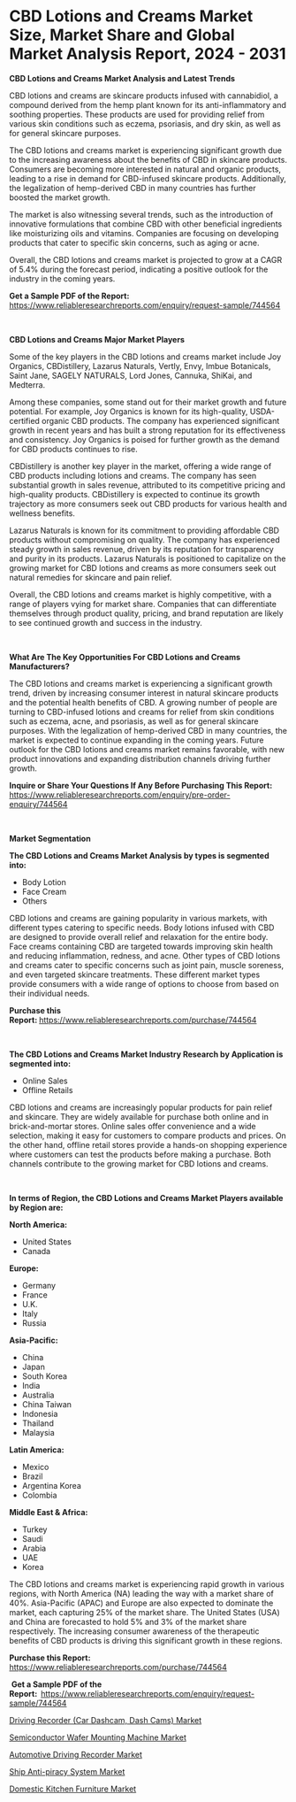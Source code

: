 <p><h1>CBD Lotions and Creams Market Size, Market Share and Global Market Analysis Report, 2024 - 2031</h1></p><p><strong>CBD Lotions and Creams Market Analysis and Latest Trends</strong></p>
<p><p>CBD lotions and creams are skincare products infused with cannabidiol, a compound derived from the hemp plant known for its anti-inflammatory and soothing properties. These products are used for providing relief from various skin conditions such as eczema, psoriasis, and dry skin, as well as for general skincare purposes.</p><p>The CBD lotions and creams market is experiencing significant growth due to the increasing awareness about the benefits of CBD in skincare products. Consumers are becoming more interested in natural and organic products, leading to a rise in demand for CBD-infused skincare products. Additionally, the legalization of hemp-derived CBD in many countries has further boosted the market growth.</p><p>The market is also witnessing several trends, such as the introduction of innovative formulations that combine CBD with other beneficial ingredients like moisturizing oils and vitamins. Companies are focusing on developing products that cater to specific skin concerns, such as aging or acne.</p><p>Overall, the CBD lotions and creams market is projected to grow at a CAGR of 5.4% during the forecast period, indicating a positive outlook for the industry in the coming years.</p></p>
<p><strong>Get a Sample PDF of the Report:&nbsp;</strong> <a href="https://www.reliableresearchreports.com/enquiry/request-sample/744564">https://www.reliableresearchreports.com/enquiry/request-sample/744564</a></p>
<p>&nbsp;</p>
<p><strong>CBD Lotions and Creams Major Market Players</strong></p>
<p><p>Some of the key players in the CBD lotions and creams market include Joy Organics, CBDistillery, Lazarus Naturals, Vertly, Envy, Imbue Botanicals, Saint Jane, SAGELY NATURALS, Lord Jones, Cannuka, ShiKai, and Medterra.</p><p>Among these companies, some stand out for their market growth and future potential. For example, Joy Organics is known for its high-quality, USDA-certified organic CBD products. The company has experienced significant growth in recent years and has built a strong reputation for its effectiveness and consistency. Joy Organics is poised for further growth as the demand for CBD products continues to rise.</p><p>CBDistillery is another key player in the market, offering a wide range of CBD products including lotions and creams. The company has seen substantial growth in sales revenue, attributed to its competitive pricing and high-quality products. CBDistillery is expected to continue its growth trajectory as more consumers seek out CBD products for various health and wellness benefits.</p><p>Lazarus Naturals is known for its commitment to providing affordable CBD products without compromising on quality. The company has experienced steady growth in sales revenue, driven by its reputation for transparency and purity in its products. Lazarus Naturals is positioned to capitalize on the growing market for CBD lotions and creams as more consumers seek out natural remedies for skincare and pain relief.</p><p>Overall, the CBD lotions and creams market is highly competitive, with a range of players vying for market share. Companies that can differentiate themselves through product quality, pricing, and brand reputation are likely to see continued growth and success in the industry.</p></p>
<p>&nbsp;</p>
<p><strong>What Are The Key Opportunities For CBD Lotions and Creams Manufacturers?</strong></p>
<p><p>The CBD lotions and creams market is experiencing a significant growth trend, driven by increasing consumer interest in natural skincare products and the potential health benefits of CBD. A growing number of people are turning to CBD-infused lotions and creams for relief from skin conditions such as eczema, acne, and psoriasis, as well as for general skincare purposes. With the legalization of hemp-derived CBD in many countries, the market is expected to continue expanding in the coming years. Future outlook for the CBD lotions and creams market remains favorable, with new product innovations and expanding distribution channels driving further growth.</p></p>
<p><strong>Inquire or Share Your Questions If Any Before Purchasing This Report:</strong> <a href="https://www.reliableresearchreports.com/enquiry/pre-order-enquiry/744564">https://www.reliableresearchreports.com/enquiry/pre-order-enquiry/744564</a></p>
<p>&nbsp;</p>
<p><strong>Market Segmentation</strong></p>
<p><strong>The CBD Lotions and Creams Market Analysis by types is segmented into:</strong></p>
<p><ul><li>Body Lotion</li><li>Face Cream</li><li>Others</li></ul></p>
<p><p>CBD lotions and creams are gaining popularity in various markets, with different types catering to specific needs. Body lotions infused with CBD are designed to provide overall relief and relaxation for the entire body. Face creams containing CBD are targeted towards improving skin health and reducing inflammation, redness, and acne. Other types of CBD lotions and creams cater to specific concerns such as joint pain, muscle soreness, and even targeted skincare treatments. These different market types provide consumers with a wide range of options to choose from based on their individual needs.</p></p>
<p><strong>Purchase this Report:&nbsp;</strong><a href="https://www.reliableresearchreports.com/purchase/744564">https://www.reliableresearchreports.com/purchase/744564</a></p>
<p>&nbsp;</p>
<p><strong>The CBD Lotions and Creams Market Industry Research by Application is segmented into:</strong></p>
<p><ul><li>Online Sales</li><li>Offline Retails</li></ul></p>
<p><p>CBD lotions and creams are increasingly popular products for pain relief and skincare. They are widely available for purchase both online and in brick-and-mortar stores. Online sales offer convenience and a wide selection, making it easy for customers to compare products and prices. On the other hand, offline retail stores provide a hands-on shopping experience where customers can test the products before making a purchase. Both channels contribute to the growing market for CBD lotions and creams.</p></p>
<p>&nbsp;</p>
<p><strong>In terms of Region, the CBD Lotions and Creams Market Players available by Region are:</strong></p>
<p>
    <p> <strong> North America: </strong>
        <ul>
            <li>United States</li>
            <li>Canada</li>
        </ul>
        </p> 
    <p> <strong> Europe: </strong>
        <ul>
            <li>Germany</li>
            <li>France</li>
            <li>U.K.</li>
            <li>Italy</li>
            <li>Russia</li>
        </ul>
        </p> 
    <p> <strong> Asia-Pacific: </strong>
        <ul>
            <li>China</li>
            <li>Japan</li>
            <li>South Korea</li>
            <li>India</li>
            <li>Australia</li>
            <li>China Taiwan</li>
            <li>Indonesia</li>
            <li>Thailand</li>
            <li>Malaysia</li>
        </ul>
        </p> 
    <p> <strong> Latin America: </strong>
        <ul>
            <li>Mexico</li>
            <li>Brazil</li>
            <li>Argentina Korea</li>
            <li>Colombia</li>
        </ul>
        </p> 
    <p> <strong> Middle East & Africa: </strong>
        <ul>
            <li>Turkey</li>
            <li>Saudi</li>
            <li>Arabia</li>
            <li>UAE</li>
            <li>Korea</li>
        </ul>
    </p>
    </p>
<p><p>The CBD lotions and creams market is experiencing rapid growth in various regions, with North America (NA) leading the way with a market share of 40%. Asia-Pacific (APAC) and Europe are also expected to dominate the market, each capturing 25% of the market share. The United States (USA) and China are forecasted to hold 5% and 3% of the market share respectively. The increasing consumer awareness of the therapeutic benefits of CBD products is driving this significant growth in these regions.</p></p>
<p><strong>Purchase this Report: </strong><a href="https://www.reliableresearchreports.com/purchase/744564">https://www.reliableresearchreports.com/purchase/744564</a></p>
<p>&nbsp;<strong>Get a Sample PDF of the Report:&nbsp;&nbsp;</strong><a href="https://www.reliableresearchreports.com/enquiry/request-sample/744564">https://www.reliableresearchreports.com/enquiry/request-sample/744564</a></p>
<p><strong></strong></p>
<p><p><a href="https://flame-sidecar-702.notion.site/Insights-into-Driving-Recorder-Car-Dashcam-Dash-Cams-Market-Size-Analysing-Market-Share-Trends--c84db0318239459e9435b0455904c2bd">Driving Recorder (Car Dashcam, Dash Cams) Market</a></p><p><a href="https://view.publitas.com/reportprime-1/semiconductor-wafer-mounting-machine-market-size-market-trends-and-growth-outlook-forecasted-for-period-from-2024-to-2031/">Semiconductor Wafer Mounting Machine Market</a></p><p><a href="https://full-wildebeest-80b.notion.site/Automotive-Driving-Recorder-Market-Size-Furnishes-Valuable-Information-Encompassing-Market-Share-Ma-0daabf76befb42f19f48dcd955f42ec3">Automotive Driving Recorder Market</a></p><p><a href="https://view.publitas.com/reportprime-1/ship-anti-piracy-system-market-share-market-new-trends-analysis-report-by-type-by-application-by-end-use-by-region-and-segment-forecasts-2024-2031/">Ship Anti-piracy System Market</a></p><p><a href="https://pretty-mail-caf.notion.site/Global-Domestic-Kitchen-Furniture-Market-Size-and-Market-Trends-Insights-and-Projections-from-2024--b25cb6dd79fe43fc9c3884c7919db090">Domestic Kitchen Furniture Market</a></p></p>